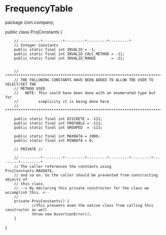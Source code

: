 # FrequencyTable
package com.company;

public class ProjConstants {

        // ---------*---------*---------*---------*---------*
        // Integer Constants
        public static final int INVALID = -1;
        public static final int INVALID_CALC_METHOD = -11;
        public static final int INVALID_RANGE       = -21;


        // ******************************************************************************
        // THE FOLLOWING CONSTANTS HAVE BEEN ADDED TO ALLOW THE USER TO SELECT/SET THE
        // METHOD USED
        //   NOTE: This could have been done with an enumerated type but for
        //         simplicity it is being done here
        // ******************************************************************************

        public static final int DISCRETE = -111;
        public static final int FRQTABLE = -112;
        public static final int GROUPED  = -113;

        public static final int MAXDATA = 2000;
        public static final int MINDATA = 0;

        // PRIVATE //

        // ---------*---------*---------*---------*---------*---------*---------*---------*
        // The caller references the constants using ProjConstants.MAXDATA,
        // and so on. So the caller should be prevented from constructing objects of
        // this class.
        // --> By declaring this private constructor for the class we accomplish this. <--
        //
        private ProjConstants() {
                //this prevents even the native class from calling this constructor as well
                throw new AssertionError();
        }
}
